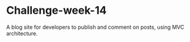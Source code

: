 # Challenge-week-14
A blog site for developers to publish and comment on posts, using MVC architecture. 
